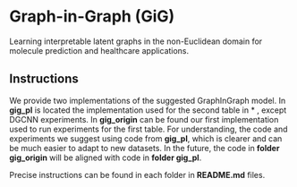 # Graph-in-Graph (GiG)
Learning interpretable latent graphs in the non-Euclidean domain for molecule prediction and healthcare applications.


## Instructions

We provide two implementations of the suggested GraphInGraph model. In **gig_pl** is located the implementation used for the second table in * , except DGCNN experiments. In **gig_origin** can be found our first implementation used to run experiments for the first table. For understanding, the code and experiments we suggest using code from **gig_pl**, which is clearer and can be much easier to adapt to new datasets. In the future, the code in **folder gig_origin** will be aligned with code in **folder gig_pl**.

Precise instructions can be found in each folder in **README.md** files.
